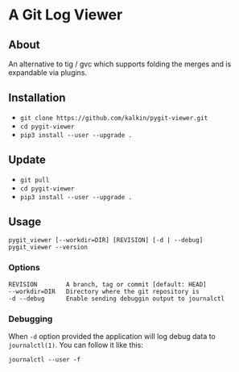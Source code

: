# A Git Log Viewer

## About

An alternative to tig / gvc which supports folding the merges and is expandable
via plugins.

## Installation

* `git clone https://github.com/kalkin/pygit-viewer.git`
* `cd pygit-viewer`
* `pip3 install --user --upgrade .`

## Update

* `git pull`
* `cd pygit-viewer`
* `pip3 install --user --upgrade .`

## Usage

    pygit_viewer [--workdir=DIR] [REVISION] [-d | --debug]
    pygit_viewer --version

### Options

    REVISION        A branch, tag or commit [default: HEAD]
    --workdir=DIR   Directory where the git repository is
    -d --debug      Enable sending debuggin output to journalctl

### Debugging

When `-d` option provided the application will log debug data to
`journalctl(1)`. You can follow it like this:

    journalctl --user -f
